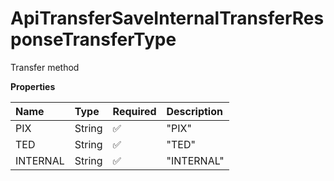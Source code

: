# ApiTransferSaveInternalTransferResponseTransferType

Transfer method

**Properties**

| Name     | Type   | Required | Description |
| :------- | :----- | :------- | :---------- |
| PIX      | String | ✅       | "PIX"       |
| TED      | String | ✅       | "TED"       |
| INTERNAL | String | ✅       | "INTERNAL"  |

<!-- This file was generated by liblab | https://liblab.com/ -->
